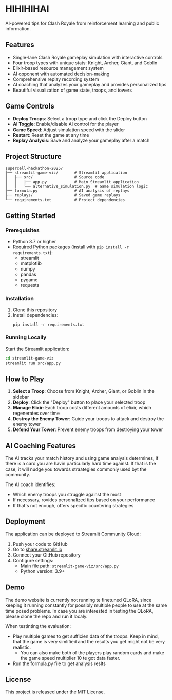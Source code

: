# HIHIHIHAI

AI-powered tips for Clash Royale from reinforcement learning and public information.

## Features

- Single-lane Clash Royale gameplay simulation with interactive controls
- Four troop types with unique stats: Knight, Archer, Giant, and Goblin
- Elixir-based resource management system
- AI opponent with automated decision-making
- Comprehensive replay recording system
- AI coaching that analyzes your gameplay and provides personalized tips
- Beautiful visualization of game state, troops, and towers

## Game Controls

- **Deploy Troops**: Select a troop type and click the Deploy button
- **AI Toggle**: Enable/disable AI control for the player
- **Game Speed**: Adjust simulation speed with the slider
- **Restart**: Reset the game at any time
- **Replay Analysis**: Save and analyze your gameplay after a match

## Project Structure

```
supercell-hackathon-2025/
├── streamlit-game-viz/       # Streamlit application
│   ├── src/                  # Source code
│   │   ├── app.py            # Main Streamlit application
│   │   └── alternative_simulation.py  # Game simulation logic
├── formula.py                # AI analysis of replays
├── replays/                  # Saved game replays
└── requirements.txt          # Project dependencies
```

## Getting Started

### Prerequisites

- Python 3.7 or higher
- Required Python packages (install with `pip install -r requirements.txt`):
  - streamlit
  - matplotlib
  - numpy
  - pandas
  - pygame
  - requests

### Installation

1. Clone this repository
2. Install dependencies:
   ```
   pip install -r requirements.txt
   ```

### Running Locally

Start the Streamlit application:
```bash
cd streamlit-game-viz
streamlit run src/app.py
```

## How to Play

1. **Select a Troop**: Choose from Knight, Archer, Giant, or Goblin in the sidebar
2. **Deploy**: Click the "Deploy" button to place your selected troop
3. **Manage Elixir**: Each troop costs different amounts of elixir, which regenerates over time
4. **Destroy the Enemy Tower**: Guide your troops to attack and destroy the enemy tower
5. **Defend Your Tower**: Prevent enemy troops from destroying your tower

## AI Coaching Features

The AI tracks your match history and using game analysis determines, if there is a card you are havin particularly hard time against. If that is the case, it will nudge you towards straategies commonly used byt the community.

The AI coach identifies:
- Which enemy troops you struggle against the most
- If necessary, rovides personalized tips based on your performance
- If that's not enough, offers specific countering strategies

## Deployment

The application can be deployed to Streamlit Community Cloud:

1. Push your code to GitHub
2. Go to [share.streamlit.io](https://share.streamlit.io/)
3. Connect your GitHub repository
4. Configure settings:
   - Main file path: `streamlit-game-viz/src/app.py`
   - Python version: 3.9+

## Demo

The demo website is currently not running te finetuned QLoRA, since keeping it running constantly for possibly multiple people to use at the same time posed problems. In case you are interested in testing the QLoRA, please clone the repo and run it localy.

When testinting the evaluation:
- Play multiple games to get sufficien data of the troops. Keep in mind, that the game is very simlified and the results you get might not be very realistic.
  - You can also make both of the players play random cards and make the game speed multiplier 10 te got data faster.
- Run the formula.py file to get analysis reslts

## License

This project is released under the MIT License.
